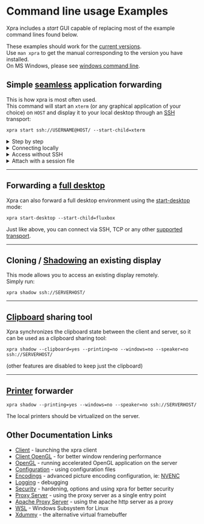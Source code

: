 # Command line usage Examples

Xpra includes a _start_ GUI capable of replacing most of the example command lines found below.  

These examples should work for the [current versions](https://github.com/Xpra-org/xpra/wiki/Versions).\
Use `man xpra` to get the manual corresponding to the version you have installed.  
On MS Windows, please see [windows command line](https://github.com/Xpra-org/xpra/blob/master/docs/Usage/Client.md#command-line).  

## Simple [seamless](./Seamless.md) application forwarding
This is how xpra is most often used.\
This command will start an `xterm` (or any graphical application of your choice) on `HOST` and display it to your local desktop through an [SSH](./SSH) transport:
```shell
xpra start ssh://USERNAME@HOST/ --start-child=xterm
```

<details>
  <summary>Step by step</summary>

Instead of starting and attaching to the session using a single command:\
first connect to the server via ssh and start the xpra server instance on a free display of your choice (`:100 in this example`):
```shell
xpra start :100 --start=xterm
```
then from the client, just connect to this xpra instance:
```shell
xpra attach ssh://USERNAME@HOST/100
```
(replace `HOST` with the hostname or IP of the server)
</details>
<details>
  <summary>Connecting locally</summary>

If you are attaching from the same machine and using the same user account, this is sufficient:
```shell
xpra attach :100
```
And if there is only a single xpra session running, you can omit the display and simply run:
```shell
xpra attach
```
</details>
<details>
  <summary>Access without SSH</summary>

SSH is great, it provides host verification, secure authentication and encryption, it is available on all platforms and is well tested.

However, in some cases, you may not want to give remote users shell access, or you may want to share sessions between multiple remote users. \
For this type of use case, you can use TCP sockets:
```shell
xpra start --start=xterm --bind-tcp=0.0.0.0:10000
```
Then, assuming that the port you have chosen (`10000` in the example above) is allowed through the firewall, you can connect from the client using:
```shell
xpra attach tcp://SERVERHOST:10000/
```

Beware: this TCP socket is insecure in this example, see [authentication](./Authentication.md).
</details>
<details>
  <summary>Attach with a session file</summary>
  Typing the same attach commands over and over again can be tedious, especially if you tweak the command line options.

  Instead, you can create session files and just double-click on them to connect to the session:
  ```shell
cat > ~/Desktop/example.xpra
mode=ssh
host=YOURSERVER
speaker=off
```
  For more information, see [session files](https://github.com/Xpra-org/xpra/blob/master/docs/Usage/Client.md#session-files)
</details>

***

## Forwarding a [full desktop](./Start-Desktop.md)
Xpra can also forward a full desktop environment using the [start-desktop](./Start-Desktop.md) mode:
```shell
xpra start-desktop --start-child=fluxbox
```
Just like above, you can connect via SSH, TCP or any other [supported transport](../Network/README.md).

***

## Cloning / [Shadowing](./Shadow-Server.md) an existing display
This mode allows you to access an existing display remotely.\
Simply run:
```shell
xpra shadow ssh://SERVERHOST/
```

***

## [Clipboard](../Features/Clipboard.md) sharing tool
Xpra synchronizes the clipboard state between the client and server, so it can be used as a clipboard sharing tool:
```shell
xpra shadow --clipboard=yes --printing=no --windows=no --speaker=no ssh://SERVERHOST/
```
(other features are disabled to keep just the clipboard)

***

## [Printer](../Features/Printing.md) forwarder
```shell
xpra shadow --printing=yes --windows=no --speaker=no ssh://SERVERHOST/ 
```
The local printers should be virtualized on the server.

## Other Documentation Links
* [Client](./Client.md) - launching the xpra client
* [Client OpenGL](./Client-OpenGL.md) - for better window rendering performance
* [OpenGL](./OpenGL.md) - running accelerated OpenGL application on the server
* [Configuration](./Configuration.md) - using configuration files
* [Encodings](./Encodings.md) - advanced picture encoding configuration, ie: [NVENC](./NVENC.md)
* [Logging](./Logging.md) - debugging
* [Security](./Security.md) - hardening, options and using xpra for better security
* [Proxy Server](./Proxy-Server.md) - using the proxy server as a single entry point
* [Apache Proxy Server](./Apache-Proxy.md) - using the apache http server as a proxy
* [WSL](./WSL.md) - Windows Subsystem for Linux
* [Xdummy](./Xdummy.md) - the alternative virtual framebuffer
